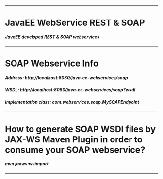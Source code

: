 --------------------------------------------------------------------------

# JavaEE WebService REST & SOAP

<h5>JavaEE developed REST & SOAP webservices</h5>

--------------------------------------------------------------------------

# SOAP Webservice Info

<h5>Address:	http://localhost:8080/java-ee-webservices/soap</h5>
<h5>WSDL:	http://localhost:8080/java-ee-webservices/soap?wsdl</h5>
<h5>Implementation class:	com.webservices.soap.MySOAPEndpoint</h5>

--------------------------------------------------------------------------

# How to generate SOAP WSDl files by JAX-WS Maven Plugin in order to consume your SOAP webservice?

<h5>mvn jaxws:wsimport</h5>

--------------------------------------------------------------------------